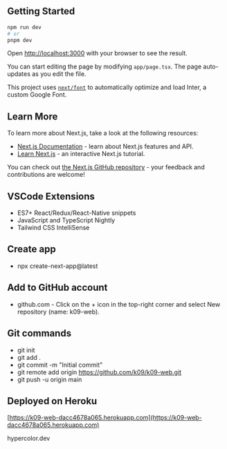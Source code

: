 ## Getting Started


```bash
npm run dev
# or
pnpm dev
```

Open [http://localhost:3000](http://localhost:3000) with your browser to see the result.

You can start editing the page by modifying `app/page.tsx`. The page auto-updates as you edit the file.

This project uses [`next/font`](https://nextjs.org/docs/basic-features/font-optimization) to automatically optimize and load Inter, a custom Google Font.

## Learn More

To learn more about Next.js, take a look at the following resources:

- [Next.js Documentation](https://nextjs.org/docs) - learn about Next.js features and API.
- [Learn Next.js](https://nextjs.org/learn) - an interactive Next.js tutorial.

You can check out [the Next.js GitHub repository](https://github.com/vercel/next.js/) - your feedback and contributions are welcome!

## VSCode Extensions
- ES7+ React/Redux/React-Native snippets
- JavaScript and TypeScript Nightly
- Tailwind CSS IntelliSense

## Create app
- npx create-next-app@latest

## Add to GitHub account
- github.com - Click on the + icon in the top-right corner and select New repository (name: k09-web).

## Git commands 
- git init
- git add .
- git commit -m "Initial commit"
- git remote add origin https://github.com/k09/k09-web.git
- git push -u origin main

## Deployed on Heroku
[https://k09-web-dacc4678a065.herokuapp.com](https://k09-web-dacc4678a065.herokuapp.com)

hypercolor.dev